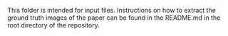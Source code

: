 This folder is intended for input files. Instructions on how to extract the ground truth images of the paper can be found in the README.md in the root directory of the repository.
